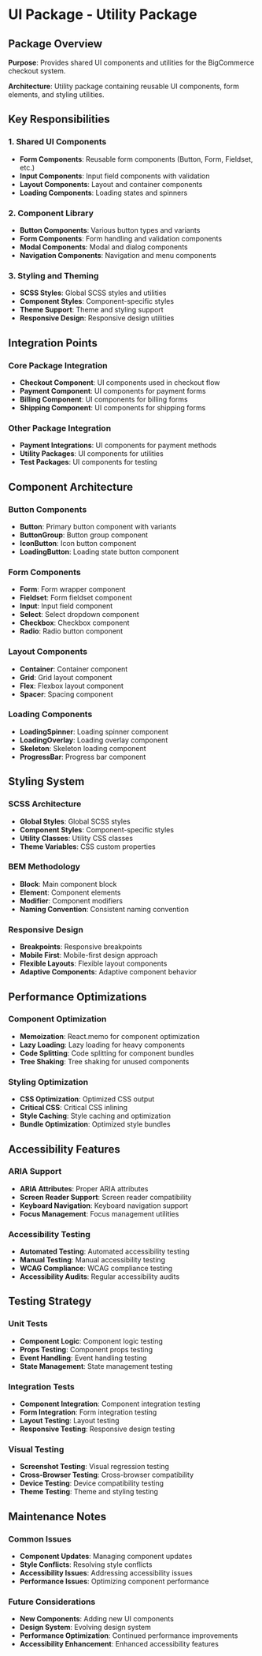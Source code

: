 # UI Package - Utility Package

## Package Overview

**Purpose**: Provides shared UI components and utilities for the BigCommerce checkout system.

**Architecture**: Utility package containing reusable UI components, form elements, and styling utilities.

## Key Responsibilities

### 1. Shared UI Components
- **Form Components**: Reusable form components (Button, Form, Fieldset, etc.)
- **Input Components**: Input field components with validation
- **Layout Components**: Layout and container components
- **Loading Components**: Loading states and spinners

### 2. Component Library
- **Button Components**: Various button types and variants
- **Form Components**: Form handling and validation components
- **Modal Components**: Modal and dialog components
- **Navigation Components**: Navigation and menu components

### 3. Styling and Theming
- **SCSS Styles**: Global SCSS styles and utilities
- **Component Styles**: Component-specific styles
- **Theme Support**: Theme and styling support
- **Responsive Design**: Responsive design utilities

## Integration Points

### Core Package Integration
- **Checkout Component**: UI components used in checkout flow
- **Payment Component**: UI components for payment forms
- **Billing Component**: UI components for billing forms
- **Shipping Component**: UI components for shipping forms

### Other Package Integration
- **Payment Integrations**: UI components for payment methods
- **Utility Packages**: UI components for utilities
- **Test Packages**: UI components for testing

## Component Architecture

### Button Components
- **Button**: Primary button component with variants
- **ButtonGroup**: Button group component
- **IconButton**: Icon button component
- **LoadingButton**: Loading state button component

### Form Components
- **Form**: Form wrapper component
- **Fieldset**: Form fieldset component
- **Input**: Input field component
- **Select**: Select dropdown component
- **Checkbox**: Checkbox component
- **Radio**: Radio button component

### Layout Components
- **Container**: Container component
- **Grid**: Grid layout component
- **Flex**: Flexbox layout component
- **Spacer**: Spacing component

### Loading Components
- **LoadingSpinner**: Loading spinner component
- **LoadingOverlay**: Loading overlay component
- **Skeleton**: Skeleton loading component
- **ProgressBar**: Progress bar component

## Styling System

### SCSS Architecture
- **Global Styles**: Global SCSS styles
- **Component Styles**: Component-specific styles
- **Utility Classes**: Utility CSS classes
- **Theme Variables**: CSS custom properties

### BEM Methodology
- **Block**: Main component block
- **Element**: Component elements
- **Modifier**: Component modifiers
- **Naming Convention**: Consistent naming convention

### Responsive Design
- **Breakpoints**: Responsive breakpoints
- **Mobile First**: Mobile-first design approach
- **Flexible Layouts**: Flexible layout components
- **Adaptive Components**: Adaptive component behavior

## Performance Optimizations

### Component Optimization
- **Memoization**: React.memo for component optimization
- **Lazy Loading**: Lazy loading for heavy components
- **Code Splitting**: Code splitting for component bundles
- **Tree Shaking**: Tree shaking for unused components

### Styling Optimization
- **CSS Optimization**: Optimized CSS output
- **Critical CSS**: Critical CSS inlining
- **Style Caching**: Style caching and optimization
- **Bundle Optimization**: Optimized style bundles

## Accessibility Features

### ARIA Support
- **ARIA Attributes**: Proper ARIA attributes
- **Screen Reader Support**: Screen reader compatibility
- **Keyboard Navigation**: Keyboard navigation support
- **Focus Management**: Focus management utilities

### Accessibility Testing
- **Automated Testing**: Automated accessibility testing
- **Manual Testing**: Manual accessibility testing
- **WCAG Compliance**: WCAG compliance testing
- **Accessibility Audits**: Regular accessibility audits

## Testing Strategy

### Unit Tests
- **Component Logic**: Component logic testing
- **Props Testing**: Component props testing
- **Event Handling**: Event handling testing
- **State Management**: State management testing

### Integration Tests
- **Component Integration**: Component integration testing
- **Form Integration**: Form integration testing
- **Layout Testing**: Layout testing
- **Responsive Testing**: Responsive design testing

### Visual Testing
- **Screenshot Testing**: Visual regression testing
- **Cross-Browser Testing**: Cross-browser compatibility
- **Device Testing**: Device compatibility testing
- **Theme Testing**: Theme and styling testing

## Maintenance Notes

### Common Issues
- **Component Updates**: Managing component updates
- **Style Conflicts**: Resolving style conflicts
- **Accessibility Issues**: Addressing accessibility issues
- **Performance Issues**: Optimizing component performance

### Future Considerations
- **New Components**: Adding new UI components
- **Design System**: Evolving design system
- **Performance Optimization**: Continued performance improvements
- **Accessibility Enhancement**: Enhanced accessibility features
